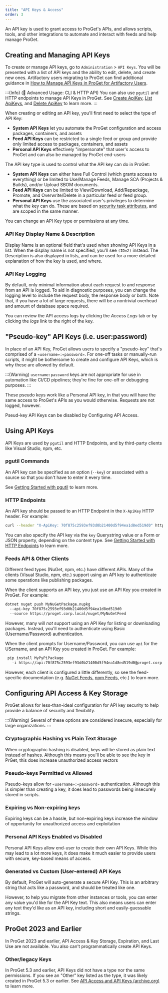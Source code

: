 ```yaml
---
title: "API Keys & Access"
order: 3
---
```


An API key is used to grant access to ProGet's APIs, and allows scripts, tools, and other integrations to automate and interact with feeds and help manage ProGet.

## Creating and Managing API Keys

To create or manage API keys, go to `Administration` > `API Keys`. You will be presented with a list of API keys and the ability to edit, delete, and create new ones. Artifactory users migrating to ProGet can find additional guidance in [How to Manage API Keys in ProGet for Artifactory Users](https://blog.inedo.com/proget-migration/how-to-manage-api-keys-in-proget-for-artifactory-users/).

:::(Info) (🔌 Advanced Usage: CLI & HTTP API)
You can also use `pgutil` and HTTP endpoints to manage API Keys in ProGet. See [Create ApiKey](/docs/proget/api/apikeys/create), [List ApiKeys](/docs/proget/api/apikeys/list), and [Delete ApiKey](/docs/proget/api/apikeys/delete) to learn more.
:::

When creating or editing an API key, you'll first need to select the type of API Key:

* **System API Keys** let you automate the ProGet configuration and access packages, containers, and assets 
* **Feed API Keys** can be restricted to a single feed or group and provide only limited access to packages, containers, and assets
* **Personal API Keys** effectively "impersonate" that user's access to ProGet and can also be managed by ProGet end-users

The API key type is used to control what the API key can do in ProGet:

* **System API Keys** can either have Full Control (which grants access to everything) or be limited to Use/Manage Feeds, Manage SCA (Projects & Builds), and/or Upload SBOM documents.
* **Feed API Keys** can be limited to View/Download, Add/Repackage, Promote, and Overwrite/Delete in a particular feed or feed group.
* **Personal API Keys** use the associated user's privileges to determine what the key can do. These are based on [security task attributes](/docs/proget/administration-security/creating-tasks), and are scoped in the same manner.

You can change an API Key type or permissions at any time.

### API Key Display Name & Description

Display Name is an optional field that's used when showing API Keys in a list. When the display name is not specified, you'll see `(ID=2)` instead. The Description is also displayed in lists, and can be used for a more detailed explanation of how the key is used, and where.

### API Key Logging
By default, only minimal information about each request to and response from an API is logged. To aid in diagnostic purposes, you can change the logging level to include the request body, the response body or both.  Note that, if you have a lot of large requests, there will be a nontrivial overhead and amount of database space required.  

You can review the API access logs by clicking the _Access Logs_ tab or by clicking the _logs_ link to the right of the key.

## "Pseudo-key" API Keys (i.e. user:password)

In place of an API Key, ProGet allows users to specify a "pseudo-key" that's comprised of a `«username»:«password»`. For one-off tasks or manually-run scripts, it might be bothersome to create and configure API Keys, which is why these are allowed by default.

:::(Warning)
`username:password` keys are not appropriate for use in automation like CI/CD pipelines; they're fine for one-off or debugging purposes.
:::

These pseudo keys work like a Personal API key, in that you will have the same access to ProGet's APIs as you would otherwise. Requests are not logged, however.

Pseud-key API Keys can be disabled by Configuring API Access.

## Using API Keys 

API Keys are used by `pgutil` and HTTP Endpoints, and by third-party clients like Visual Studio, npm, etc.

### pgutil Commands
An API key can be specified as an option (`--key`) or associated with a source so that you don't have to enter it every time.

See [Getting Started with pgutil](/docs/proget/api/pgutil) to learn more.

### HTTP Endpoints
An API key should be passed to an HTTP Endpoint in the `X-ApiKey` HTTP header. For example:

```bash
curl --header "X-ApiKey: 70f875c2593ef93d0b21400d5f94ea1d8ed519d0" https://proget.corp.local/api/promotions/list?package=Newtonsoft.Json&version=13.0.2
```

You can also specify the API key via the `key` Querystring value or a Form or JSON property, depending on the content type. See [Getting Started with HTTP Endpoints](/docs/proget/api/http-requests) to learn more.

### Feeds API & Other Clients

Different feed types (NuGet, npm, etc.) have different APIs. Many of the clients (Visual Studio, npm, etc.) support using an API key to authenticate some operations like publishing packages.

When the client supports an API key, you just use an API Key you created in ProGet. For example:

```bash
dotnet nuget push MyNuGetPackage.nupkg 
  --api-key 70f875c2593ef93d0b21400d5f94ea1d8ed519d0 
  --source https://proget.corp.local/nuget/MyNuGetFeed
```

However, many will *not* support using an API Key for listing or downloading packages. Instead, you'll need to authenticate using Basic (Username/Password) authentication. 

When the client prompts for Username/Password, you can use `api` for the USername, and an API Key you created in ProGet. For example:

```bash
 pip install MyPyPiPackage
   -i https://api:70f875c2593ef93d0b21400d5f94ea1d8ed519d0@proget.corp.local/pypi/MyPythonFeed 
```

However, each client is configured a little differently, so see the feed-specific documentation (e.g. [NuGet Feeds](/docs/proget/feeds/nuget#nuget), [npm Feeds](/docs/proget/feeds/npm#token), etc.) to learn more.

## Configuring API Access & Key Storage
ProGet allows for less-than-ideal configuration for API key security to help provide a balance of security and flexibility.

:::(Warning)
Several of these options are considered insecure, especially for large organizations.
:::

### Cryptographic Hashing vs Plain Text Storage
When cryptographic hashing is disabled, keys will be stored as plain text instead of hashes. Although this means you'll be able to see the key in PrGet, this does increase unauthorized access vectors

### Pseudo-keys Permitted vs Allowed
Pseudo-keys allow for `«username»:«password»` authentication. Although this is simpler than creating a key, it does lead to passwords being insecurely stored in scripts.

### Expiring vs Non-expiring keys

Expiring keys can be a hassle, but non-expiring keys increase the window of opportunity for unauthorized access and exploitation

### Personal API Keys Enabled vs Disabled
Personal API Keys allow end-user to create their own API Keys. While this may lead to a lot more keys, it does make it much easier to provide users with secure, key-based means of access.

###  Generated vs Custom (User-entered) API Keys

By default, ProGet will auto-generate a secure API Key. This is an arbitrary string that acts like a password, and should be treated like one. 

However, to help you migrate from other instances or tools, you can enter any value you'd like for the API Key text. This also means users can enter any text they'd like as an API key, including short and easily-guessable strings.

## ProGet 2023 and Earlier

In ProGet 2023 and earlier, API Access & Key Storage, Expiration, and Last Use are not available. You also can't programmatically create API Keys.

### Other/legacy Keys
In ProGet 5.3 and earlier, API Keys did not have a type nor the same permissions. If you see an "Other" key listed as the type, it was likely created in ProGet 5.3 or earlier. See [API Access and API Keys  (archive.org)](https://web.archive.org/web/20231210162915/https://docs.inedo.com/docs/proget-administration-security-api-keys#other-legacy-keys) to learn more.